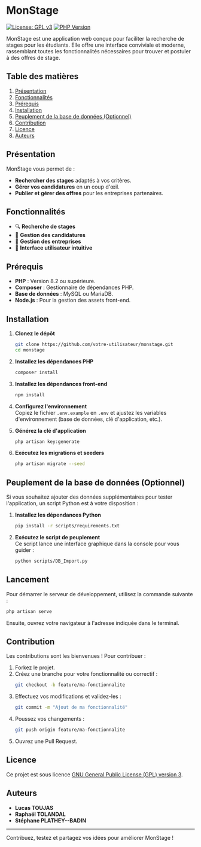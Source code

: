 # MonStage

[![License: GPL v3](https://img.shields.io/badge/License-GPLv3-blue.svg)](LICENSE)
[![PHP Version](https://img.shields.io/badge/PHP-8.2%2B-blue)](https://www.php.net/)

MonStage est une application web conçue pour faciliter la recherche de stages pour les étudiants. Elle offre une interface conviviale et moderne, rassemblant toutes les fonctionnalités nécessaires pour trouver et postuler à des offres de stage.

## Table des matières
1. [Présentation](#présentation)
2. [Fonctionnalités](#fonctionnalités)
3. [Prérequis](#prérequis)
4. [Installation](#installation)
5. [Peuplement de la base de données (Optionnel)](#peuplement-de-la-base-de-données-optionnel)
6. [Contribution](#contribution)
7. [Licence](#licence)
8. [Auteurs](#auteurs)

## Présentation
MonStage vous permet de :
- **Rechercher des stages** adaptés à vos critères.
- **Gérer vos candidatures** en un coup d'œil.
- **Publier et gérer des offres** pour les entreprises partenaires.

## Fonctionnalités
- 🔍 **Recherche de stages**
- 📄 **Gestion des candidatures**
- 🏢 **Gestion des entreprises**
- 🎨 **Interface utilisateur intuitive**

## Prérequis
- **PHP** : Version 8.2 ou supérieure.
- **Composer** : Gestionnaire de dépendances PHP.
- **Base de données** : MySQL ou MariaDB.
- **Node.js** : Pour la gestion des assets front-end.

## Installation
1. **Clonez le dépôt**  
   ```bash
   git clone https://github.com/votre-utilisateur/monstage.git
   cd monstage
   ```

2. **Installez les dépendances PHP**  
   ```bash
   composer install
   ```

3. **Installez les dépendances front-end**  
   ```bash
   npm install
   ```

4. **Configurez l'environnement**  
   Copiez le fichier `.env.example` en `.env` et ajustez les variables d'environnement (base de données, clé d'application, etc.).

5. **Générez la clé d'application**  
   ```bash
   php artisan key:generate
   ```

6. **Exécutez les migrations et seeders**  
   ```bash
   php artisan migrate --seed
   ```

## Peuplement de la base de données (Optionnel)
Si vous souhaitez ajouter des données supplémentaires pour tester l'application, un script Python est à votre disposition :

1. **Installez les dépendances Python**  
   ```bash
   pip install -r scripts/requirements.txt
   ```
2. **Exécutez le script de peuplement**  
   Ce script lance une interface graphique dans la console pour vous guider :  
   ```bash
   python scripts/DB_Import.py
   ```

## Lancement
Pour démarrer le serveur de développement, utilisez la commande suivante :
```bash
php artisan serve
```
Ensuite, ouvrez votre navigateur à l'adresse indiquée dans le terminal.

## Contribution
Les contributions sont les bienvenues ! Pour contribuer :
1. Forkez le projet.
2. Créez une branche pour votre fonctionnalité ou correctif :  
   ```bash
   git checkout -b feature/ma-fonctionnalite
   ```
3. Effectuez vos modifications et validez-les :  
   ```bash
   git commit -m "Ajout de ma fonctionnalité"
   ```
4. Poussez vos changements :  
   ```bash
   git push origin feature/ma-fonctionnalite
   ```
5. Ouvrez une Pull Request.

## Licence
Ce projet est sous licence [GNU General Public License (GPL) version 3](LICENSE).

## Auteurs
- **Lucas TOUJAS**
- **Raphaël TOLANDAL**
- **Stéphane PLATHEY--BADIN**

---

Contribuez, testez et partagez vos idées pour améliorer MonStage !
